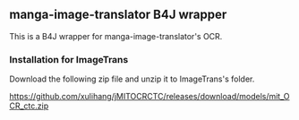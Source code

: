 ## manga-image-translator B4J wrapper

This is a B4J wrapper for manga-image-translator's OCR.


### Installation for ImageTrans

Download the following zip file and unzip it to ImageTrans's folder.

https://github.com/xulihang/jMITOCRCTC/releases/download/models/mit_OCR_ctc.zip